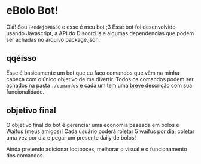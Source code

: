 # eBolo Bot!

Olá! Sou `Pendejo#8650` e esse é meu bot ;3
Esse bot foi desenvolvido usando Javascript, a API do Discord.js e algumas dependencias que podem ser achadas no arquivo package.json.

## qqéisso

Esse é basicamente um bot que eu faço comandos que vêm na minha cabeça com o único objetivo de me divertir.
Todos os comandos podem ser achados na pasta `./comandos` e cada um tem uma breve descrição com sua funcionalidade.

## objetivo final

O objetivo final do bot é gerenciar uma economia baseada em bolos e Waifus (meus amigos)!
Cada usuário poderá roletar 5 waifus por dia, coletar uma vez por dia e pegar um presente daily de bolos!

Ainda pretendo adicionar lootboxes, melhorar o visual e o funcionamento dos comandos.
